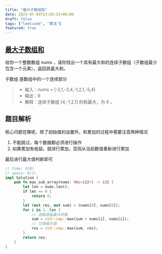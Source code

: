 ```yaml
---
title: "最大子数组和"
date: 2023-07-03T23:03:52+08:00
draft: false
tags: ["leetcode", "算法"]
featured: true
---
```


## [最大子数组和](https://leetcode.cn/problems/maximum-subarray/)

给你一个整数数组 nums ，请你找出一个具有最大和的连续子数组（子数组最少包含一个元素），返回其最大和。

子数组 是数组中的一个连续部分

>- 输入：nums = [-2,1,-3,4,-1,2,1,-5,4]
>- 输出：6
>- 解释：连续子数组 [4,-1,2,1] 的和最大，为 6 。

## 题目解析

核心问题在哪呢，除了初始值的设置外，和累加的过程中需要注意两种情况

1. 不能跳过，每个数据都必须进行操作
2. 如果累加有收益，就进行累加，否则从当前数值重新进行累加

最后进行最大值判断即可

```rust
// time: O(N)
// space: O(1)
impl Solution {
    pub fn max_sub_array(nums: Vec<i32>) -> i32 {
        let len = nums.len();
        if len == 0 {
            return 0;
        }
        let (mut res, mut sum) = (nums[0], nums[0]);
        for i in 1..len {
            // 选取收益最大的值
            sum = std::cmp::max(sum + nums[i], nums[i]);
            // 记录最大值
            res = std::cmp::max(sum, res);
        }
        return res;
    }
}
```

